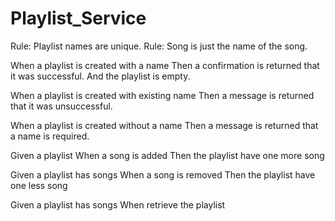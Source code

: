 # Playlist_Service

Rule: Playlist names are unique.
Rule: Song is just the name of the song.

When a playlist is created with a name
Then a confirmation is returned that it was successful.
And the playlist is empty.

When a playlist is created with existing name
Then a message is returned that it was unsuccessful.

When a playlist is created without a name
Then a message is returned that a name is required.

Given a playlist
When a song is added
Then the playlist have one more song

Given a playlist has songs
When a song is removed
Then the playlist have one less song

Given a playlist has songs
When retrieve the playlist